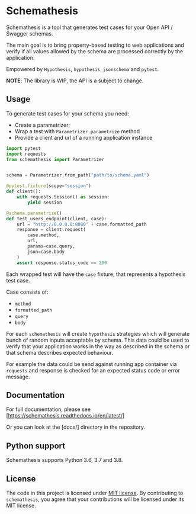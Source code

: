 # Schemathesis

Schemathesis is a tool that generates test cases for your
Open API / Swagger schemas.

The main goal is to bring property-based testing to web applications and
verify if all values allowed by the schema are processed correctly
by the application.

Empowered by `Hypothesis`, `hypothesis_jsonschema` and `pytest`.

**NOTE**: The library is WIP, the API is a subject to change.

## Usage

To generate test cases for your schema you need:

- Create a parametrizer;
- Wrap a test with `Parametrizer.parametrize` method
- Provide a client and url of a running application instance

```python
import pytest
import requests
from schemathesis import Parametrizer


schema = Parametrizer.from_path("path/to/schema.yaml")

@pytest.fixture(scope="session")
def client():
    with requests.Session() as session:
        yield session

@schema.parametrize()
def test_users_endpoint(client, case):
    url = "http://0.0.0.0:8080" + case.formatted_path
    response = client.request(
        case.method,
        url,
        params=case.query,
        json=case.body
    )
    assert response.status_code == 200
```

Each wrapped test will have the `case` fixture, that represents a
hypothesis test case.

Case consists of:

- `method`
- `formatted_path`
- `query`
- `body`

For each `schemathesis` will create `hypothesis` strategies which will
generate bunch of random inputs acceptable by schema.
This data could be used to verify that your application works in the way
as described in the schema or that schema describes expected behaviour.

For example the data could be send against running app container via
`requests` and response is checked for an expected status code or error
message.

## Documentation

For full documentation, please see [https://schemathesis.readthedocs.io/en/latest/]

Or you can look at the [docs/] directory in the repository.

## Python support

Schemathesis supports Python 3.6, 3.7 and 3.8.

## License

The code in this project is licensed under [MIT license](https://opensource.org/licenses/MIT).
By contributing to `schemathesis`, you agree that your contributions
will be licensed under its MIT license.
